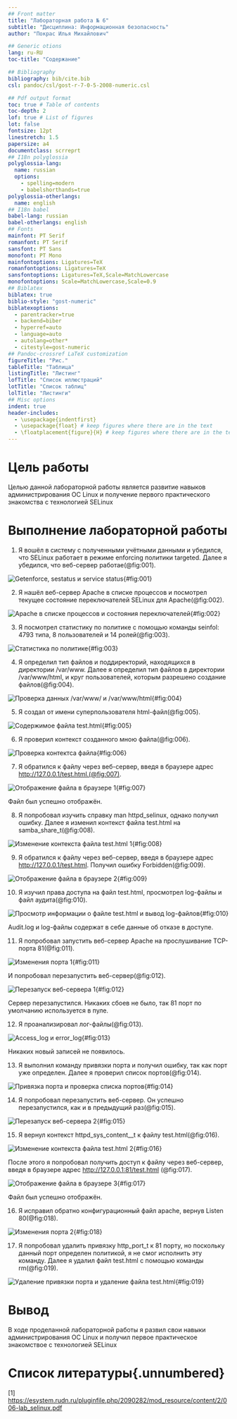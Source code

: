 ```yaml
---
## Front matter
title: "Лабораторная работа № 6"
subtitle: "Дисциплина: Информационная безопасность"
author: "Покрас Илья Михайлович"

## Generic otions
lang: ru-RU
toc-title: "Содержание"

## Bibliography
bibliography: bib/cite.bib
csl: pandoc/csl/gost-r-7-0-5-2008-numeric.csl

## Pdf output format
toc: true # Table of contents
toc-depth: 2
lof: true # List of figures
lot: false
fontsize: 12pt
linestretch: 1.5
papersize: a4
documentclass: scrreprt
## I18n polyglossia
polyglossia-lang:
  name: russian
  options:
	- spelling=modern
	- babelshorthands=true
polyglossia-otherlangs:
  name: english
## I18n babel
babel-lang: russian
babel-otherlangs: english
## Fonts
mainfont: PT Serif
romanfont: PT Serif
sansfont: PT Sans
monofont: PT Mono
mainfontoptions: Ligatures=TeX
romanfontoptions: Ligatures=TeX
sansfontoptions: Ligatures=TeX,Scale=MatchLowercase
monofontoptions: Scale=MatchLowercase,Scale=0.9
## Biblatex
biblatex: true
biblio-style: "gost-numeric"
biblatexoptions:
  - parentracker=true
  - backend=biber
  - hyperref=auto
  - language=auto
  - autolang=other*
  - citestyle=gost-numeric
## Pandoc-crossref LaTeX customization
figureTitle: "Рис."
tableTitle: "Таблица"
listingTitle: "Листинг"
lofTitle: "Список иллюстраций"
lotTitle: "Список таблиц"
lolTitle: "Листинги"
## Misc options
indent: true
header-includes:
  - \usepackage{indentfirst}
  - \usepackage{float} # keep figures where there are in the text
  - \floatplacement{figure}{H} # keep figures where there are in the text
---
```


# Цель работы

Целью данной лабораторной работы является развитие навыков администрирования ОС Linux и получение первого практического знакомства с технологией SELinux

# Выполнение лабораторной работы

1. Я вошёл в систему с полученными учётными данными и убедился, что SELinux работает в режиме enforcing политики targeted. Далее я убедился, что веб-сервер работае(@fig:001).

![Getenforce, sestatus и service status](./image/img1.png){#fig:001}

2. Я нашёл веб-сервер Apache в списке процессов и посмотрел текущее состояние переключателей SELinux для Apache(@fig:002).

![Apache в списке процессов и состояния переключателей](./image/img2.png){#fig:002}

3. Я посмотрел статистику по политике с помощью команды seinfol: 4793 типа, 8 пользователей и 14 ролей(@fig:003).

![Статистика по политике](./image/img3.png){#fig:003}

4. Я определил тип файлов и поддиректорий, находящихся в директории /var/www. Далее я определил тип файлов в директории /var/www/html,  и круг пользователей, которым разрешено создание файлов(@fig:004).

![Проверка данных /var/www/ и /var/www/html](./image/img4.png){#fig:004}

5. Я создал от имени суперпользователя html-файл(@fig:005).

![Содержимое файла test.html](./image/img5.png){#fig:005}

6. Я проверил контекст созданного мною файла(@fig:006).

![Проверка контектса файла](./image/img6.png){#fig:006}

7. Я обратился к файлу через веб-сервер, введя в браузере адрес
http://127.0.0.1/test.html.(@fig:007).

![Отображение файла в браузере 1](./image/img7.png){#fig:007}

Файл был успешно отображён.

8. Я попробовал изучить справку man httpd_selinux, однако получил ошибку. Далее я изменил контекст файла test.html на  samba_share_t(@fig:008).

![Изменение контекста файла test.html 1](./image/img8.png){#fig:008}

9. Я обратился к файлу через веб-сервер, введя в браузере адрес
http://127.0.0.1/test.html. Получил ошибку Forbidden(@fig:009).

![Отображение файла в браузере 2](./image/img9.png){#fig:009}

10. Я изучил права доступа на файл test.html, просмотрел log-файлы и файл аудита(@fig:010).

![Просмотр информации о файле test.html и вывод log-файлов](./image/img10.png){#fig:010}

Audit.log и log-файлы содержат в себе данные об отказе в доступе.

11. Я попробовал запустить веб-сервер Apache на прослушивание ТСР-порта 81(@fig:011).

![Изменения порта 1](./image/img11.png){#fig:011}

И попробовал перезапустить веб-сервер(@fig:012).

![Перезапуск веб-сервера 1](./image/img12.png){#fig:012}

Сервер перезапустился. Никаких сбоев не было, так 81 порт по умолчанию используется в пуле.

12. Я проанализировал лог-файлы(@fig:013).

![Access_log и error_log](./image/img13.png){#fig:013}

Никаких новый записей не появилось.

13. Я выполнил команду привязки порта и получил ошибку, так как порт уже определен. Далее я проверил список портов(@fig:014).

![Привязка порта и проверка списка портов](./image/img14.png){#fig:014}

14. Я попробовал перезапустить веб-сервер. Он успешно перезапустился, как и в предыдущий раз(@fig:015).

![Перезапуск веб-сервера 2](./image/img15.png){#fig:015}

15. Я вернул контекст httpd_sys_cоntent__t к файлу test.html(@fig:016).

![Изменение контекста файла test.html 2](./image/img16.png){#fig:016}

После этого я попробовал получить доступ к файлу через веб-сервер, введя в браузере адрес http://127.0.0.1:81/test.html (@fig:017).

![Отображение файла в браузере 3](./image/img17.png){#fig:017}

Файл был успешно отображён.

16. Я исправил обратно конфигурационный файл apache, вернув Listen 80(@fig:018).

![Изменения порта 2](./image/img18.png){#fig:018}

17. Я попробовал удалить привязку http_port_t к 81 порту, но поскольку данный порт определен политикой, я не смог исполнить эту команду. Далее я удалил файл test.html с помощью команды rm(@fig:019).

![Удаление привязки порта и удаление файла test.html](./image/img19.png){#fig:019}

# Вывод

В ходе проделанной лабораторной работы я развил свои навыки администрирования ОС Linux и получил первое практическое знакомствое с технологией SELinux

# Список литературы{.unnumbered}

[1] https://esystem.rudn.ru/pluginfile.php/2090282/mod_resource/content/2/006-lab_selinux.pdf